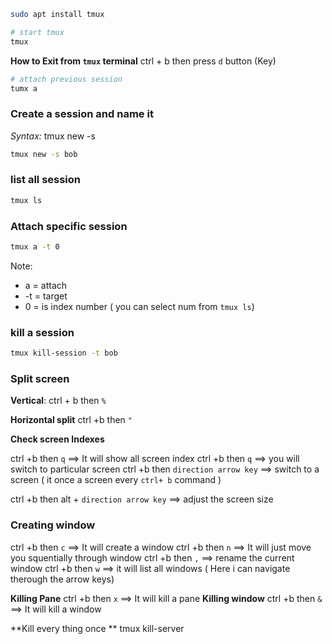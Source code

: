 ```bash
sudo apt install tmux
```

```bash
# start tmux 
tmux    
```
**How to Exit from `tmux` terminal**
ctrl + b  then press `d` button (Key)  


```bash
# attach previous session 
tumx a 
```

### Create a session and name it 
*Syntax:* tmux new -s <name of session >  
```bash  
tmux new -s bob
```

### list all session 
```bash
tmux ls
```

### Attach specific session 
```bash
tmux a -t 0
```
Note:
 - a = attach 
 - -t = target 
 - 0 = is index number ( you can select num from `tmux ls`)

### kill a session 
```bash
tmux kill-session -t bob
```

### Split screen

**Vertical**: 
ctrl + b  then `%`

**Horizontal split**
ctrl +b then `"`

**Check screen Indexes**

ctrl +b then `q`    ==> It  will show all screen index
ctrl +b then `q` <index number of screen>   ==> you will switch to particular screen 
ctrl +b then  `direction arrow key`  ==> switch to a screen ( it once a screen every `ctrl+ b` command ) 

ctrl +b then alt +  `direction arrow key`    ==> adjust the screen size 

### Creating window
ctrl +b then `c`    ==> It  will create a window
ctrl +b then `n`    ==> It will just move you squentially through window
ctrl +b then `,`    ==> rename the current window
ctrl +b then `w`    ==>  it will list all windows ( Here i can navigate therough the arrow keys)

**Killing Pane**
ctrl +b then `x`    ==> It  will kill a pane
**Killing window**
ctrl +b then `&`    ==> It  will kill a window 

**Kill every thing once **
tmux kill-server

